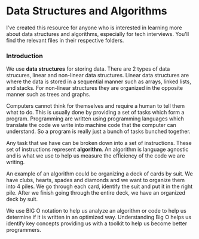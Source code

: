 # Data Structures and Algorithms

I've created this resource for anyone who is interested in learning more about data structures and algorithms, especially for tech interviews. You'll find the relevant files in their respective folders. 

### Introduction

We use **data structures** for storing data. There are 2 types of data strucures, linear and non-linear data structures. Linear data structures are where the data is stored in a sequential manner such as arrays, linked lists, and stacks. For non-linear structures they are organized in the opposite manner such as trees and graphs.

Computers cannot think for themselves and require a human to tell them what to do. This is usually done by providing a set of tasks which form a program. Programming are written using programming languages which translate the code we write into machine code that the computer can understand. So a program is really just a bunch of tasks bunched together.

Any task that we have can be broken down into a set of instructions. These set of instructions represent **algorithm**. An algorithm is language agnostic and is what we use to help us measure the efficiency of the code we are writing.

An example of an algorithm could be organizing a deck of cards by suit. We have clubs, hearts, spades and diamonds and we want to organize them into 4 piles. We go through each card, identify the suit and put it in the right pile. After we finish going through the entire deck, we have an organized deck by suit.

We use BIG O notation to help us analyze an algorithm or code to help us determine if it is written in an optimized way. Understanding Big O helps us identify key concepts providing us with a toolkit to help us become better programmers.